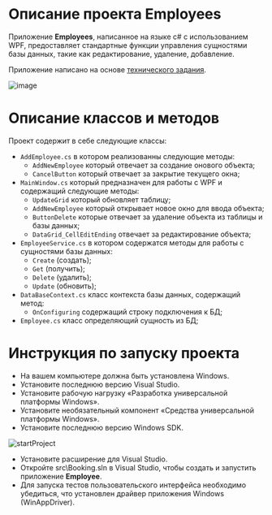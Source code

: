 # Описание проекта __Employees__
Приложение __Employees__, написанное на языке с# с использованием WPF, предоставляет стандартные функции управления сущностями базы данных, такие как редактирование, удаление, добавление.

Приложение написано на основе [технического задания](https://docs.google.com/document/d/1WfN2AcFEWbunQOdH66dF8DP4konRUROU/edit).

![image](https://user-images.githubusercontent.com/96730744/206059335-969c880d-8549-461f-b5cb-6310919233dc.png)

# Oписание классов и методов
Проект содержит в себе следующие классы:
+ `AddEmployee.cs` в котором реализованны следующие методы:
    + `AddNewEmployee` который отвечает за создание онового объекта;
    + `CancelButton` который отвечает за закрытие текущего окна;
+ `MainWindow.cs` который предназначен для работы с WPF и содержащий следующие методы:
    + `UpdateGrid` который обновляет таблицу;
    + `AddNewEmployee` который открывает новое окно для ввода объекта;
    + `ButtonDelete` которые отвечает за удаление объекта из таблицы и базы данных;
    + `DataGrid_CellEditEnding` отвечает за редактирование объекта;
+ `EmployeeService.cs` в котором содержатся методы для работы с сущностями базы данных:
    + `Create` (создать);
    + `Get` (получить);
    + `Delete` (удалить);
    + `Update` (обновить);
+ `DataBaseContext.cs` класс контекста базы данных, содержащий метод:
    + `OnConfiguring` содержащий строку подключения к БД;
+ `Employee.cs` класс определяющий сущность из БД;


# Инструкция по запуску проекта

+ На вашем компьютере должна быть установлена Windows.
+ Установите последнюю версию Visual Studio.
+ Установите рабочую нагрузку «Разработка универсальной платформы Windows».
+ Установите необязательный компонент «Средства универсальной платформы Windows».
+ Установите последнюю версию Windows SDK.

![startProject](https://user-images.githubusercontent.com/96730744/197644537-27ffa0a6-4350-495f-883b-154ead8c3013.png)

+ Установите расширение для Visual Studio.
+ Откройте src\Booking.sln в Visual Studio, чтобы создать и запустить приложение __Employee__.
+ Для запуска тестов пользовательского интерфейса необходимо убедиться, что установлен драйвер приложения Windows (WinAppDriver).



